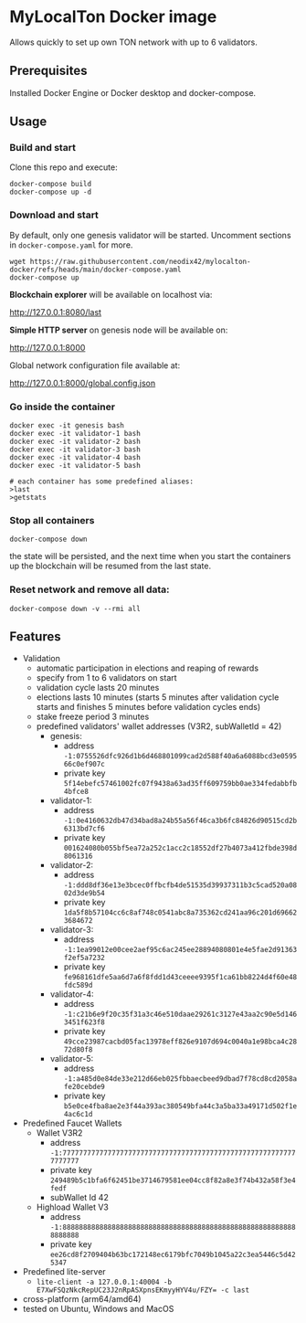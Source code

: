 # MyLocalTon Docker image
Allows quickly to set up own TON network with up to 6 validators.

## Prerequisites

Installed Docker Engine or Docker desktop and docker-compose.

## Usage

### Build and start

Clone this repo and execute:

```
docker-compose build
docker-compose up -d
```

### Download and start
By default, only one genesis validator will be started. Uncomment sections in ```docker-compose.yaml``` for more.
```
wget https://raw.githubusercontent.com/neodix42/mylocalton-docker/refs/heads/main/docker-compose.yaml
docker-compose up
```

**Blockchain explorer** will be available on localhost via:

http://127.0.0.1:8080/last

**Simple HTTP server** on genesis node will be available on: 

http://127.0.0.1:8000

Global network configuration file available at:

http://127.0.0.1:8000/global.config.json

### Go inside the container

```
docker exec -it genesis bash
docker exec -it validator-1 bash
docker exec -it validator-2 bash
docker exec -it validator-3 bash
docker exec -it validator-4 bash
docker exec -it validator-5 bash

# each container has some predefined aliases:
>last
>getstats
```

### Stop all containers

```docker-compose down```

the state will be persisted, and the next time when you start the containers up the blockchain will be resumed from the last state.

### Reset network and remove all data:

```docker-compose down -v --rmi all```

## Features

* Validation
  * automatic participation in elections and reaping of rewards  
  * specify from 1 to 6 validators on start
  * validation cycle lasts 20 minutes
  * elections lasts 10 minutes (starts 5 minutes after validation cycle starts and finishes 5 minutes before validation cycles ends)
  * stake freeze period 3 minutes
  * predefined validators' wallet addresses (V3R2, subWalletId = 42)
    * genesis: 
      * address ```-1:0755526dfc926d1b6d468801099cad2d588f40a6a6088bcd3e059566c0ef907c```
      * private key ```5f14ebefc57461002fc07f9438a63ad35ff609759bb0ae334fedabbfb4bfce8```
    * validator-1: 
      * address ```-1:0e4160632db47d34bad8a24b55a56f46ca3b6fc84826d90515cd2b6313bd7cf6```
      * private key  ```001624080b055bf5ea72a252c1acc2c18552df27b4073a412fbde398d8061316```
    * validator-2: 
      * address ```-1:ddd8df36e13e3bcec0ffbcfb4de51535d39937311b3c5cad520a0802d3de9b54```
      * private key ```1da5f8b57104cc6c8af748c0541abc8a735362cd241aa96c201d696623684672```
    * validator-3:
      * address ```-1:1ea99012e00cee2aef95c6ac245ee28894080801e4e5fae2d91363f2ef5a7232```
      * private key ```fe968161dfe5aa6d7a6f8fdd1d43ceeee9395f1ca61bb8224d4f60e48fdc589d```
    * validator-4:
      * address ```-1:c21b6e9f20c35f31a3c46e510daae29261c3127e43aa2c90e5d1463451f623f8```
      * private key ```49cce23987cacbd05fac13978eff826e9107d694c0040a1e98bca4c2872d80f8```
    * validator-5:
      * address ```-1:a485d0e84de33e212d66eb025fbbaecbeed9dbad7f78cd8cd2058afe20cebde9```
      * private key ```b5e0ce4fba8ae2e3f44a393ac380549bfa44c3a5ba33a49171d502f1e4ac6c1d```
* Predefined Faucet Wallets
  * Wallet V3R2
    * address ```-1:7777777777777777777777777777777777777777777777777777777777777777```
    * private key ```249489b5c1bfa6f62451be3714679581ee04cc8f82a8e3f74b432a58f3e4fedf```
    * subWallet Id 42
  * Highload Wallet V3
    * address ```-1:8888888888888888888888888888888888888888888888888888888888888888```
    * private key ```ee26cd8f2709404b63bc172148ec6179bfc7049b1045a22c3ea5446c5d425347```   
* Predefined lite-server
  * ```lite-client -a 127.0.0.1:40004 -b E7XwFSQzNkcRepUC23J2nRpASXpnsEKmyyHYV4u/FZY= -c last```
* cross-platform (arm64/amd64)
* tested on Ubuntu, Windows and MacOS